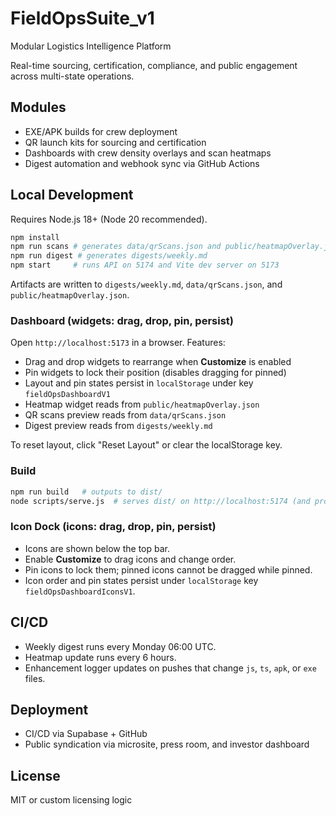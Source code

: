 # FieldOpsSuite_v1

Modular Logistics Intelligence Platform

Real-time sourcing, certification, compliance, and public engagement across multi-state operations.

## Modules
- EXE/APK builds for crew deployment
- QR launch kits for sourcing and certification
- Dashboards with crew density overlays and scan heatmaps
- Digest automation and webhook sync via GitHub Actions

## Local Development
Requires Node.js 18+ (Node 20 recommended).

```bash
npm install
npm run scans # generates data/qrScans.json and public/heatmapOverlay.json
npm run digest # generates digests/weekly.md
npm start     # runs API on 5174 and Vite dev server on 5173
```

Artifacts are written to `digests/weekly.md`, `data/qrScans.json`, and `public/heatmapOverlay.json`.

### Dashboard (widgets: drag, drop, pin, persist)

Open `http://localhost:5173` in a browser. Features:

- Drag and drop widgets to rearrange when **Customize** is enabled
- Pin widgets to lock their position (disables dragging for pinned)
- Layout and pin states persist in `localStorage` under key `fieldOpsDashboardV1`
- Heatmap widget reads from `public/heatmapOverlay.json`
- QR scans preview reads from `data/qrScans.json`
- Digest preview reads from `digests/weekly.md`

To reset layout, click "Reset Layout" or clear the localStorage key.

### Build

```bash
npm run build   # outputs to dist/
node scripts/serve.js  # serves dist/ on http://localhost:5174 (and proxies /api when using Vite dev)
```

### Icon Dock (icons: drag, drop, pin, persist)

- Icons are shown below the top bar.
- Enable **Customize** to drag icons and change order.
- Pin icons to lock them; pinned icons cannot be dragged while pinned.
- Icon order and pin states persist under `localStorage` key `fieldOpsDashboardIconsV1`.

## CI/CD
- Weekly digest runs every Monday 06:00 UTC.
- Heatmap update runs every 6 hours.
- Enhancement logger updates on pushes that change `js`, `ts`, `apk`, or `exe` files.

## Deployment
- CI/CD via Supabase + GitHub
- Public syndication via microsite, press room, and investor dashboard

## License
MIT or custom licensing logic


